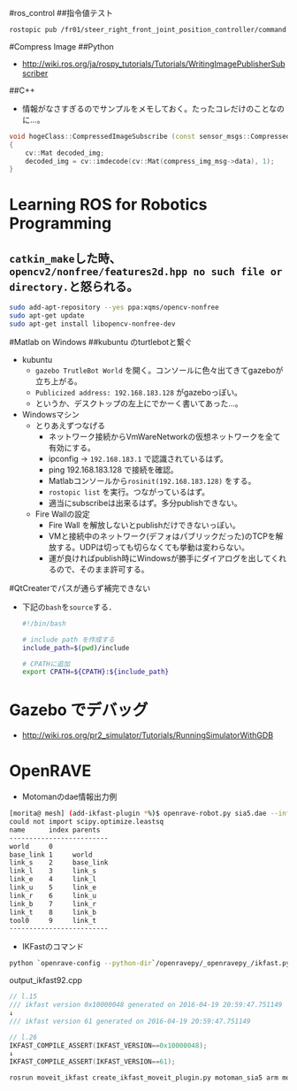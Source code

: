 #ros_control
##指令値テスト
```bash
rostopic pub /fr01/steer_right_front_joint_position_controller/command std_msgs/Float64 -r 1 -- -1
```

#Compress Image
##Python
- http://wiki.ros.org/ja/rospy_tutorials/Tutorials/WritingImagePublisherSubscriber

##C++
- 情報がなさすぎるのでサンプルをメモしておく。たったコレだけのことなのに…。
```cpp
void hogeClass::CompressedImageSubscribe (const sensor_msgs::CompressedImagePtr & compress_img_msg)
{
    cv::Mat decoded_img;
    decoded_img = cv::imdecode(cv::Mat(compress_img_msg->data), 1);
}
```

# Learning ROS for Robotics Programming
## `catkin_make`した時、`opencv2/nonfree/features2d.hpp no such file or directory.`と怒られる。
```bash
sudo add-apt-repository --yes ppa:xqms/opencv-nonfree
sudo apt-get update
sudo apt-get install libopencv-nonfree-dev
```

#Matlab on Windows
##kubuntu のturtlebotと繋ぐ
- kubuntu
  - `gazebo TrutleBot World` を開く。コンソールに色々出てきてgazeboが立ち上がる。
  - `Publicized address: 192.168.183.128` がgazeboっぽい。
  - というか、デスクトップの左上にでかーく書いてあった…。
- Windowsマシン
  - とりあえずつなげる
    - ネットワーク接続からVmWareNetworkの仮想ネットワークを全て有効にする。
    - ipconfig -> `192.168.183.1` で認識されているはず。
    - ping 192.168.183.128 で接続を確認。
    - Matlabコンソールから`rosinit(192.168.183.128)` をする。
    - `rostopic list` を実行。つながっているはず。
    - 適当にsubscribeは出来るはず。多分publishできない。
  - Fire Wallの設定
      - Fire Wall を解放しないとpublishだけできないっぽい。
      - VMと接続中のネットワーク(デフォはパブリックだった)のTCPを解放する。UDPは切っても切らなくても挙動は変わらない。
      - 運が良ければpublish時にWindowsが勝手にダイアログを出してくれるので、そのまま許可する。

#QtCreaterでパスが通らず補完できない
- 下記の`bash`を`source`する．
  ```bash
  #!/bin/bash

  # include path を作成する
  include_path=$(pwd)/include
  
  # CPATHに追加
  export CPATH=${CPATH}:${include_path}
  ```

# Gazebo でデバッグ
- http://wiki.ros.org/pr2_simulator/Tutorials/RunningSimulatorWithGDB

# OpenRAVE
- Motomanのdae情報出力例
```bash
[morita@ mesh] (add-ikfast-plugin *%)$ openrave-robot.py sia5.dae --info links
could not import scipy.optimize.leastsq
name      index parents  
-------------------------
world     0              
base_link 1     world    
link_s    2     base_link
link_l    3     link_s   
link_e    4     link_l   
link_u    5     link_e   
link_r    6     link_u   
link_b    7     link_r   
link_t    8     link_b   
tool0     9     link_t   
-------------------------

```

- IKFastのコマンド
```bash
python `openrave-config --python-dir`/openravepy/_openravepy_/ikfast.py --robot=sia5.dae --iktype=transform6d --baselink=1 --eelink=9 --freeindex=6 --savefile=output_ikfast92.cpp
```

output_ikfast92.cpp

```cpp
// l.15
/// ikfast version 0x10000048 generated on 2016-04-19 20:59:47.751149
↓
/// ikfast version 61 generated on 2016-04-19 20:59:47.751149

// l.26
IKFAST_COMPILE_ASSERT(IKFAST_VERSION==0x10000048);
↓
IKFAST_COMPILE_ASSERT(IKFAST_VERSION==61);
```

```bash
rosrun moveit_ikfast create_ikfast_moveit_plugin.py motoman_sia5 arm motoman_sia5_moveit_plugins motoman_sia5_arm_ikfast_solver.cpp 
```
